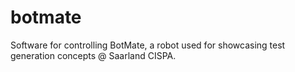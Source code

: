 # botmate
Software for controlling BotMate, a robot used for showcasing test generation concepts @ Saarland CISPA.
